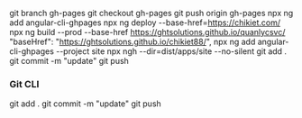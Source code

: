 git branch gh-pages
git checkout gh-pages
git push origin gh-pages
npx ng add angular-cli-ghpages
npx ng deploy --base-href=https://chikiet.com/
npx ng build --prod --base-href https://ghtsolutions.github.io/quanlycsvc/
"baseHref": "https://ghtsolutions.github.io/chikiet88/",
npx ng add angular-cli-ghpages --project site
npx ngh --dir=dist/apps/site  --no-silent
git add .
git commit -m "update"
git push

### Git CLI
git add .
git commit -m "update"
git push